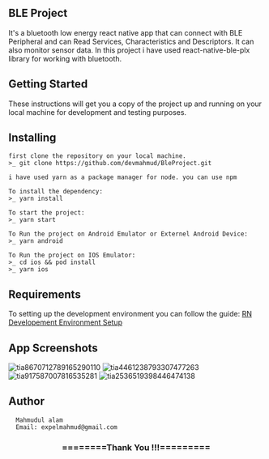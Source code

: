 ## BLE Project
It's a bluetooth low energy react native app that can connect with BLE Peripheral and can Read Services, Characteristics and Descriptors. It can also monitor sensor data. In this project i have used react-native-ble-plx library for working with bluetooth.

## Getting Started
These instructions will get you a copy of the project up and running on your local machine for development and testing purposes.

## Installing
```
first clone the repository on your local machine.
>_ git clone https://github.com/devmahmud/BleProject.git

i have used yarn as a package manager for node. you can use npm

To install the dependency:
>_ yarn install

To start the project:
>_ yarn start

To Run the project on Android Emulator or Externel Android Device:
>_ yarn android

To Run the project on IOS Emulator:
>_ cd ios && pod install
>_ yarn ios
```

## Requirements
To setting up the development environment you can follow the guide:
[RN Developement Environment Setup](https://reactnative.dev/docs/environment-setup)

## App Screenshots

![tia8670712789165290110](https://user-images.githubusercontent.com/19981097/131328361-f175c510-1e46-42db-85f3-f1985532be68.png)
![tia4461238793307477263](https://user-images.githubusercontent.com/19981097/131328422-1d5bdd88-6c00-4d57-b985-2d2f5875d789.png)
![tia917587007816535281](https://user-images.githubusercontent.com/19981097/131328460-3059aed0-877f-47af-8c8b-28860a84c07f.png)
![tia2536519398446474138](https://user-images.githubusercontent.com/19981097/131328465-e68d7f38-90ae-4d2f-8499-0769e2e37803.png)

## Author
```
  Mahmudul alam
  Email: expelmahmud@gmail.com
```

<div align="center">
    <h3>========Thank You !!!=========</h3>
</div>

